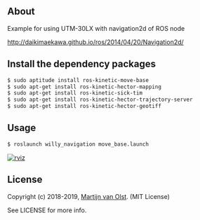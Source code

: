 ## About

Example for using UTM-30LX with navigation2d of ROS node

http://daikimaekawa.github.io/ros/2014/04/20/Navigation2d/

## Install the dependency packages

```sh
$ sudo aptitude install ros-kinetic-move-base
$ sudo apt-get install ros-kinetic-hector-mapping
$ sudo apt-get install ros-kinetic-sick-tim
$ sudo apt-get install ros-kinetic-hector-trajectory-server
$ sudo apt-get install ros-kinetic-hector-geotiff
```

## Usage

```sh
$ roslaunch willy_navigation move_base.launch
```    
    
[![rviz](http://img.youtube.com/vi/c68E9-21fkw/0.jpg)](https://www.youtube.com/watch?v=c68E9-21fkw)    
    
## License

Copyright (c) 2018-2019, [Martijn van Olst](https://github.com/ArtOfRobotics/WTGD/tree/test/willy/src/willy_navigation). (MIT License)

See LICENSE for more info.
